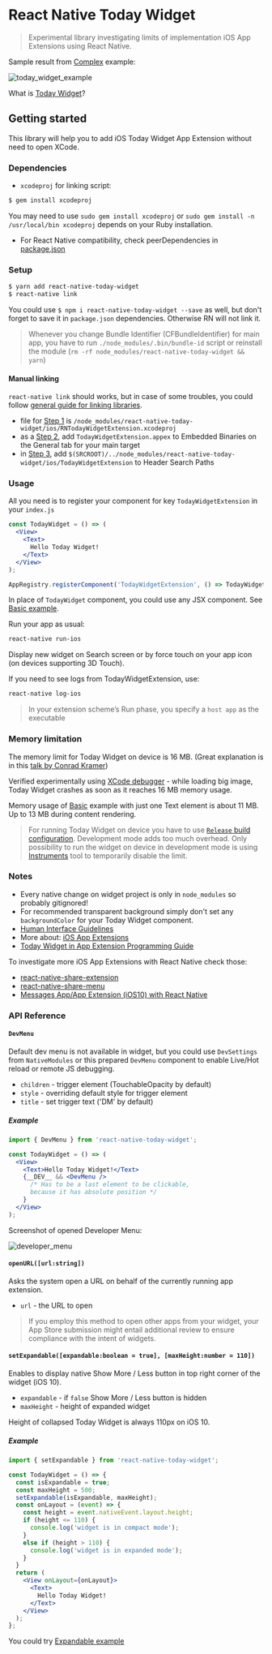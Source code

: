 # React Native Today Widget
> Experimental library investigating limits of implementation iOS App Extensions using React Native.

Sample result from [Complex](https://github.com/matejkriz/react-native-today-widget/tree/master/Examples/Complex) example:

![today_widget_example](./screenshots/complex_example.png)

What is [Today Widget](https://developer.apple.com/ios/human-interface-guidelines/extensions/widgets/)?

## Getting started

This library will help you to add iOS Today Widget App Extension without need to open XCode.

### Dependencies

- `xcodeproj` for linking script:
```bash
$ gem install xcodeproj
```
You may need to use `sudo gem install xcodeproj` or `sudo gem install -n /usr/local/bin xcodeproj` depends on your Ruby installation.

- For React Native compatibility, check peerDependencies in [package.json](./package.json#L50)

### Setup

```bash
$ yarn add react-native-today-widget
$ react-native link
```
You could use `$ npm i react-native-today-widget --save` as well, but don't forget to save it in `package.json` dependencies. Otherwise RN will not link it.

> Whenever you change Bundle Identifier (CFBundleIdentifier) for main app, you have to run `./node_modules/.bin/bundle-id` script or reinstall the module (`rm -rf node_modules/react-native-today-widget && yarn`)

#### Manual linking
`react-native link` should works, but in case of some troubles, you could follow [general guide for linking libraries](https://facebook.github.io/react-native/docs/linking-libraries-ios.html#manual-linking).

- file for [Step 1](https://facebook.github.io/react-native/docs/linking-libraries-ios.html#step-1) is `/node_modules/react-native-today-widget/ios/RNTodayWidgetExtension.xcodeproj`
- as a [Step 2](https://facebook.github.io/react-native/docs/linking-libraries-ios.html#step-2), add `TodayWidgetExtension.appex` to Embedded Binaries on the General tab for your main target
- in [Step 3](https://facebook.github.io/react-native/docs/linking-libraries-ios.html#step-3), add `$(SRCROOT)/../node_modules/react-native-today-widget/ios/TodayWidgetExtension` to Header Search Paths


### Usage

All you need is to register your component for key `TodayWidgetExtension` in your `index.js`
```jsx
const TodayWidget = () => (
  <View>
    <Text>
      Hello Today Widget!
    </Text>
  </View>
);

AppRegistry.registerComponent('TodayWidgetExtension', () => TodayWidget);
```
In place of `TodayWidget` component, you could use any JSX component. See [Basic example](./Examples/Basic/index.ios.js#L34).

Run your app as usual:
```bash
react-native run-ios
```

Display new widget on Search screen or by force touch on your app icon (on devices supporting 3D Touch).

If you need to see logs from TodayWidgetExtension, use:
```bash
react-native log-ios
```
> In your extension scheme’s Run phase, you specify a `host app` as the executable

### Memory limitation
The memory limit for Today Widget on device is 16 MB. (Great explanation is in this [talk by Conrad Kramer](https://cocoaheads.tv/memory-use-in-extensions-by-conrad-kramer/))

Verified experimentally using [XCode debugger](https://developer.apple.com/library/content/documentation/DeveloperTools/Conceptual/debugging_with_xcode/chapters/debugging_tools.html#//apple_ref/doc/uid/TP40015022-CH8-SW16) - while loading big image, Today Widget crashes as soon as it reaches 16 MB memory usage.

Memory usage of [Basic](https://github.com/matejkriz/react-native-today-widget/tree/master/Examples/Basic) example with just one Text element is about 11 MB. Up to 13 MB during content rendering.

> For running Today Widget on device you have to use [`Release` build configuration](http://facebook.github.io/react-native/releases/0.48/docs/running-on-device.html#2-configure-release-scheme). Development mode adds too much overhead. Only possibility to run the widget on device in development mode is using [Instruments](https://developer.apple.com/library/content/documentation/DeveloperTools/Conceptual/InstrumentsUserGuide/index.html#//apple_ref/doc/uid/TP40004652-CH3-SW1) tool to temporarily disable the limit.


### Notes
- Every native change on widget project is only in `node_modules` so probably gitignored!
- For recommended transparent background simply don't set any `backgroundColor` for your Today Widget component.
- [Human Interface Guidelines](https://developer.apple.com/ios/human-interface-guidelines/extensions/widgets/)
- More about: [iOS App Extensions](https://developer.apple.com/app-extensions/)
- [Today Widget in App Extension Programming Guide](https://developer.apple.com/library/content/documentation/General/Conceptual/ExtensibilityPG/Today.html#//apple_ref/doc/uid/TP40014214-CH11-SW1)

To investigate more iOS App Extensions with React Native check those:
- [react-native-share-extension](https://github.com/alinz/react-native-share-extension)
- [react-native-share-menu](https://github.com/meedan/react-native-share-menu)
- [Messages App/App Extension (iOS10) with React Native](https://medium.com/rendez-voo/messages-app-app-extension-ios10-with-react-native-6d22ece64598)


### API Reference

#### `DevMenu`
Default dev menu is not available in widget, but you could use `DevSettings` from `NativeModules` or this prepared `DevMenu` component to enable Live/Hot reload or remote JS debugging.

- `children` - trigger element (TouchableOpacity by default)
- `style` - overriding default style for trigger element
- `title` - set trigger text ('DM' by default)

##### Example
```jsx
import { DevMenu } from 'react-native-today-widget';

const TodayWidget = () => (
  <View>
    <Text>Hello Today Widget!</Text>
    {__DEV__ && <DevMenu />
      /* Has to be a last element to be clickable,
      because it has absolute position */
    }
  </View>
);
```

Screenshot of opened Developer Menu:

![developer_menu](./screenshots/developer_menu.png)

#### `openURL([url:string])`
Asks the system open a URL on behalf of the currently running app extension.

- `url` - the URL to open

> If you employ this method to open other apps from your widget, your App Store submission might entail additional review to ensure compliance with the intent of widgets.

#### `setExpandable([expandable:boolean = true], [maxHeight:number = 110])`
Enables to display native Show More / Less button in top right corner of the widget (iOS 10).

- `expandable` - if `false` Show More / Less button is hidden
- `maxHeight` - height of expanded widget

Height of collapsed Today Widget is always 110px on iOS 10.

##### Example
```jsx
import { setExpandable } from 'react-native-today-widget';

const TodayWidget = () => {
  const isExpandable = true;
  const maxHeight = 500;
  setExpandable(isExpandable, maxHeight);
  const onLayout = (event) => {
    const height = event.nativeEvent.layout.height;
    if (height <= 110) {
      console.log('widget is in compact mode');
    }
    else if (height > 110) {
      console.log('widget is in expanded mode');
    }
  }
  return (
    <View onLayout={onLayout}>
      <Text>
        Hello Today Widget!
      </Text>
    </View>
  );
};
```

You could try [Expandable example](./Examples/Expandable)
